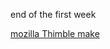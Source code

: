 end of the first week

[mozilla Thimble make](https://galgeek.makes.org/thimble/LTIxMDgwOTYyNTY=/pied-beauty-animated)
